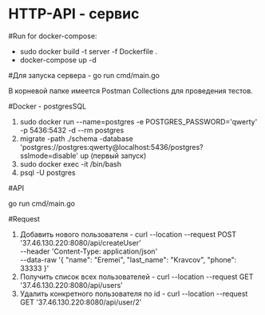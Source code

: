 # HTTP-API - сервис

#Run for docker-compose:
- sudo docker build -t server -f Dockerfile .
- docker-compose up -d

#Для запуска сервера - go run cmd/main.go

В корневой папке имеется Postman Collections для проведения тестов.

#Docker - postgresSQL

1) sudo docker run --name=postgres -e POSTGRES_PASSWORD='qwerty' -p 5436:5432 -d --rm postgres
2) migrate -path ./schema -database 'postgres://postgres:qwerty@localhost:5436/postgres?sslmode=disable' up (первый запуск)
3) sudo docker exec -it <conteiner> /bin/bash
4) psql -U postgres

#API

go run cmd/main.go

#Request

1. Добавить нового пользователя - curl --location --request POST '37.46.130.220:8080/api/createUser' \
   --header 'Content-Type: application/json' \
   --data-raw '{
   "name": "Eremei",
   "last_name": "Kravcov",
   "phone": 33333
   }'
2. Получить список всех пользователей - curl --location --request GET '37.46.130.220:8080/api/users'
3. Удалить конкретного пользователя по id - curl --location --request GET '37.46.130.220:8080/api/user/2'

